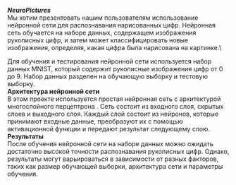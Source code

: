 ***NeuroPictures***\
Мы хотим презентовать нашим пользователям  использование нейронной сети для распознавания нарисованных цифр. Нейронная сеть обучается на наборе данных, содержащем изображения рукописных цифр, и затем может классифицировать новые изображения, определяя, какая цифра была нарисована на картинке.\

 
Для обучения и тестирования нейронной сети используется набор данных MNIST, который содержит рукописные изображения цифр от 0 до 9. Набор данных разделен на обучающую выборку и тестовую выборку.\
**Архитектура нейронной сети**\
В этом проекте используется простая нейронная сеть с архитектурой многослойного перцептрона . Сеть состоит из входного слоя, скрытых слоев и выходного слоя. Каждый слой состоит из нейронов, которые принимают входные данные, преобразуют их с помощью активационной функции и передают результат следующему слою.\
**Результаты**\
После обучения нейронной сети на наборе данных  можно ожидать достаточно высокой точности распознавания рукописных цифр. Однако, результаты могут варьироваться в зависимости от разных факторов, таких как размер обучающей выборки, архитектура сети и параметры обучения.
